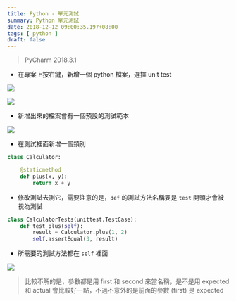 ```yaml
---
title: Python - 單元測試
summary: Python 單元測試
date: 2018-12-12 09:00:35.197+08:00
tags: [ python ]
draft: false
---
```


> PyCharm 2018.3.1

- 在專案上按右鍵，新增一個 python 檔案，選擇 unit test

![](/static/images/404.webp)

![](/static/images/404.webp)

- 新增出來的檔案會有一個預設的測試範本

![](/static/images/404.webp)

- 在測試裡面新增一個類別

```python
class Calculator:

    @staticmethod
    def plus(x, y):
        return x + y
```

- 修改測試去測它，需要注意的是，`def` 的測試方法名稱要是 `test` 開頭才會被視為測試

```python
class CalculatorTests(unittest.TestCase):
    def test_plus(self):
        result = Calculator.plus(1, 2)
        self.assertEqual(3, result)
```

- 所需要的測試方法都在 `self` 裡面

![](/static/images/404.webp)

> 比較不解的是，參數都是用 first 和 second 來當名稱，是不是用 expected 和 actual 會比較好一點，不過不意外的是前面的參數 (first) 是 expected